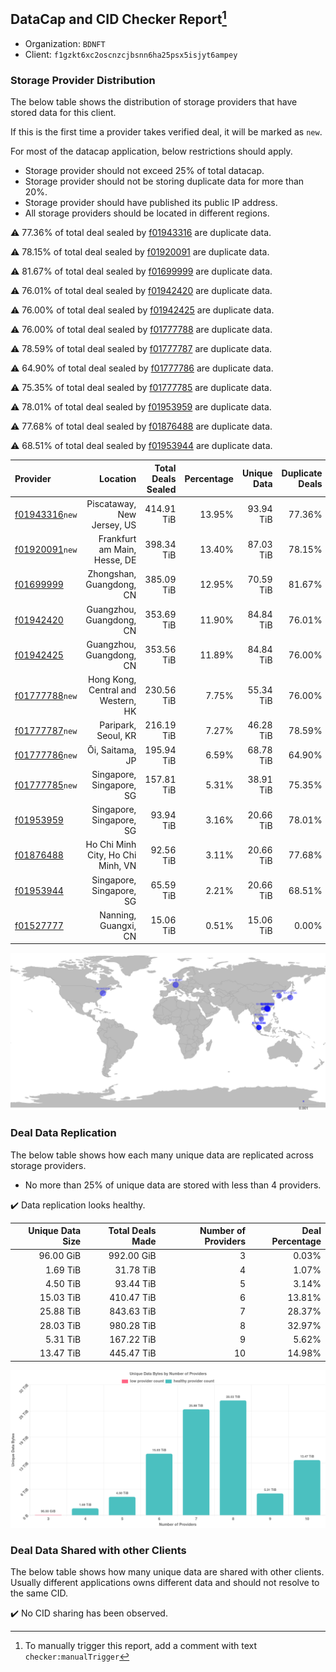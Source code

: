 ## DataCap and CID Checker Report[^1]
 - Organization: `BDNFT`
 - Client: `f1gzkt6xc2oscnzcjbsnn6ha25psx5isjyt6ampey`
### Storage Provider Distribution
The below table shows the distribution of storage providers that have stored data for this client.

If this is the first time a provider takes verified deal, it will be marked as `new`.

For most of the datacap application, below restrictions should apply.
 - Storage provider should not exceed 25% of total datacap.
 - Storage provider should not be storing duplicate data for more than 20%.
 - Storage provider should have published its public IP address.
 - All storage providers should be located in different regions.

⚠️ 77.36% of total deal sealed by [f01943316](https://filfox.info/en/address/f01943316) are duplicate data.

⚠️ 78.15% of total deal sealed by [f01920091](https://filfox.info/en/address/f01920091) are duplicate data.

⚠️ 81.67% of total deal sealed by [f01699999](https://filfox.info/en/address/f01699999) are duplicate data.

⚠️ 76.01% of total deal sealed by [f01942420](https://filfox.info/en/address/f01942420) are duplicate data.

⚠️ 76.00% of total deal sealed by [f01942425](https://filfox.info/en/address/f01942425) are duplicate data.

⚠️ 76.00% of total deal sealed by [f01777788](https://filfox.info/en/address/f01777788) are duplicate data.

⚠️ 78.59% of total deal sealed by [f01777787](https://filfox.info/en/address/f01777787) are duplicate data.

⚠️ 64.90% of total deal sealed by [f01777786](https://filfox.info/en/address/f01777786) are duplicate data.

⚠️ 75.35% of total deal sealed by [f01777785](https://filfox.info/en/address/f01777785) are duplicate data.

⚠️ 78.01% of total deal sealed by [f01953959](https://filfox.info/en/address/f01953959) are duplicate data.

⚠️ 77.68% of total deal sealed by [f01876488](https://filfox.info/en/address/f01876488) are duplicate data.

⚠️ 68.51% of total deal sealed by [f01953944](https://filfox.info/en/address/f01953944) are duplicate data.

| Provider                                                    |                           Location | Total Deals Sealed | Percentage | Unique Data | Duplicate Deals |
| :---------------------------------------------------------- | ---------------------------------: | -----------------: | ---------: | ----------: | --------------: |
| [f01943316](https://filfox.info/en/address/f01943316)`new`  |         Piscataway, New Jersey, US |         414.91 TiB |     13.95% |   93.94 TiB |          77.36% |
| [f01920091](https://filfox.info/en/address/f01920091)`new`  |       Frankfurt am Main, Hesse, DE |         398.34 TiB |     13.40% |   87.03 TiB |          78.15% |
| [f01699999](https://filfox.info/en/address/f01699999)       |           Zhongshan, Guangdong, CN |         385.09 TiB |     12.95% |   70.59 TiB |          81.67% |
| [f01942420](https://filfox.info/en/address/f01942420)       |           Guangzhou, Guangdong, CN |         353.69 TiB |     11.90% |   84.84 TiB |          76.01% |
| [f01942425](https://filfox.info/en/address/f01942425)       |           Guangzhou, Guangdong, CN |         353.56 TiB |     11.89% |   84.84 TiB |          76.00% |
| [f01777788](https://filfox.info/en/address/f01777788)`new`  | Hong Kong, Central and Western, HK |         230.56 TiB |      7.75% |   55.34 TiB |          76.00% |
| [f01777787](https://filfox.info/en/address/f01777787)`new`  |                Paripark, Seoul, KR |         216.19 TiB |      7.27% |   46.28 TiB |          78.59% |
| [f01777786](https://filfox.info/en/address/f01777786)`new`  |                    Ōi, Saitama, JP |         195.94 TiB |      6.59% |   68.78 TiB |          64.90% |
| [f01777785](https://filfox.info/en/address/f01777785)`new`  |           Singapore, Singapore, SG |         157.81 TiB |      5.31% |   38.91 TiB |          75.35% |
| [f01953959](https://filfox.info/en/address/f01953959)       |           Singapore, Singapore, SG |          93.94 TiB |      3.16% |   20.66 TiB |          78.01% |
| [f01876488](https://filfox.info/en/address/f01876488)       |  Ho Chi Minh City, Ho Chi Minh, VN |          92.56 TiB |      3.11% |   20.66 TiB |          77.68% |
| [f01953944](https://filfox.info/en/address/f01953944)       |           Singapore, Singapore, SG |          65.59 TiB |      2.21% |   20.66 TiB |          68.51% |
| [f01527777](https://filfox.info/en/address/f01527777)       |               Nanning, Guangxi, CN |          15.06 TiB |      0.51% |   15.06 TiB |           0.00% |

![Provider Distribution](https://raw.githubusercontent.com/data-preservation-programs/filplus-checker-assets/main/filecoin-project/filecoin-plus-large-datasets/issues/394/1671096648837.png)
### Deal Data Replication
The below table shows how each many unique data are replicated across storage providers.
- No more than 25% of unique data are stored with less than 4 providers.

✔️ Data replication looks healthy.

| Unique Data Size | Total Deals Made | Number of Providers | Deal Percentage |
| ---------------: | ---------------: | ------------------: | --------------: |
|        96.00 GiB |       992.00 GiB |                   3 |           0.03% |
|         1.69 TiB |        31.78 TiB |                   4 |           1.07% |
|         4.50 TiB |        93.44 TiB |                   5 |           3.14% |
|        15.03 TiB |       410.47 TiB |                   6 |          13.81% |
|        25.88 TiB |       843.63 TiB |                   7 |          28.37% |
|        28.03 TiB |       980.28 TiB |                   8 |          32.97% |
|         5.31 TiB |       167.22 TiB |                   9 |           5.62% |
|        13.47 TiB |       445.47 TiB |                  10 |          14.98% |

![Replication Distribution](https://raw.githubusercontent.com/data-preservation-programs/filplus-checker-assets/main/filecoin-project/filecoin-plus-large-datasets/issues/394/1671096649581.png)
### Deal Data Shared with other Clients
The below table shows how many unique data are shared with other clients.
Usually different applications owns different data and should not resolve to the same CID.

✔️ No CID sharing has been observed.

[^1]: To manually trigger this report, add a comment with text `checker:manualTrigger`
